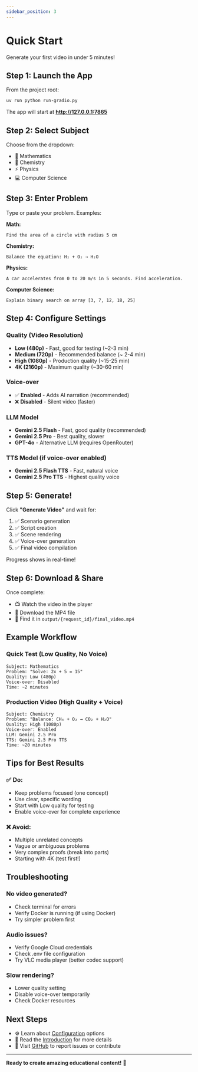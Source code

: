 ```yaml
---
sidebar_position: 3
---
```


# Quick Start

Generate your first video in under 5 minutes!

## Step 1: Launch the App

From the project root:

```bash
uv run python run-gradio.py
```

The app will start at **http://127.0.0.1:7865**

## Step 2: Select Subject

Choose from the dropdown:
- 📐 Mathematics
- 🧪 Chemistry  
- ⚡ Physics
- 💻 Computer Science

## Step 3: Enter Problem

Type or paste your problem. Examples:

**Math:**
```
Find the area of a circle with radius 5 cm
```

**Chemistry:**
```
Balance the equation: H₂ + O₂ → H₂O
```

**Physics:**
```
A car accelerates from 0 to 20 m/s in 5 seconds. Find acceleration.
```

**Computer Science:**
```
Explain binary search on array [3, 7, 12, 18, 25]
```

## Step 4: Configure Settings

### Quality (Video Resolution)
- **Low (480p)** - Fast, good for testing (~2-3 min)
- **Medium (720p)** - Recommended balance (~ 2-4 min)
- **High (1080p)** - Production quality (~15-25 min)
- **4K (2160p)** - Maximum quality (~30-60 min)

### Voice-over
- ✅ **Enabled** - Adds AI narration (recommended)
- ❌ **Disabled** - Silent video (faster)

### LLM Model
- **Gemini 2.5 Flash** - Fast, good quality (recommended)
- **Gemini 2.5 Pro** - Best quality, slower
- **GPT-4o** - Alternative LLM (requires OpenRouter)

### TTS Model (if voice-over enabled)
- **Gemini 2.5 Flash TTS** - Fast, natural voice
- **Gemini 2.5 Pro TTS** - Highest quality voice

## Step 5: Generate!

Click **"Generate Video"** and wait for:

1. ✅ Scenario generation
2. ✅ Script creation  
3. ✅ Scene rendering
4. ✅ Voice-over generation
5. ✅ Final video compilation

Progress shows in real-time!

## Step 6: Download & Share

Once complete:
- 📺 Watch the video in the player
- 💾 Download the MP4 file
- 📁 Find it in `output/{request_id}/final_video.mp4`

## Example Workflow

### Quick Test (Low Quality, No Voice)
```
Subject: Mathematics
Problem: "Solve: 2x + 5 = 15"
Quality: Low (480p)
Voice-over: Disabled
Time: ~2 minutes
```

### Production Video (High Quality + Voice)
```
Subject: Chemistry
Problem: "Balance: CH₄ + O₂ → CO₂ + H₂O"
Quality: High (1080p)
Voice-over: Enabled
LLM: Gemini 2.5 Pro
TTS: Gemini 2.5 Pro TTS
Time: ~20 minutes
```

## Tips for Best Results

### ✅ Do:
- Keep problems focused (one concept)
- Use clear, specific wording
- Start with Low quality for testing
- Enable voice-over for complete experience

### ❌ Avoid:
- Multiple unrelated concepts
- Vague or ambiguous problems
- Very complex proofs (break into parts)
- Starting with 4K (test first!)

## Troubleshooting

### No video generated?
- Check terminal for errors
- Verify Docker is running (if using Docker)
- Try simpler problem first

### Audio issues?
- Verify Google Cloud credentials
- Check .env file configuration
- Try VLC media player (better codec support)

### Slow rendering?
- Lower quality setting
- Disable voice-over temporarily
- Check Docker resources

## Next Steps

- ⚙️ Learn about [Configuration](./configuration) options
- 📖 Read the [Introduction](./intro) for more details
- 💬 Visit [GitHub](https://github.com/OZIOisgood/alfa) to report issues or contribute

---

**Ready to create amazing educational content!** 🚀
